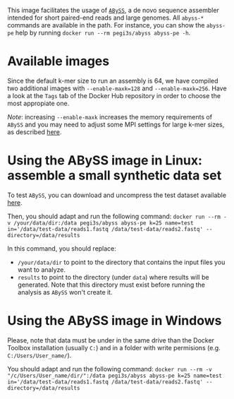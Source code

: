 This image facilitates the usage of [`ABySS`](https://github.com/bcgsc/abyss), a de novo sequence assembler intended for short paired-end reads and large genomes. All `abyss-*` commands are available in the path. For instance, you can show the `abyss-pe` help by running `docker run --rm pegi3s/abyss abyss-pe -h`.

# Available images
Since the default k-mer size to run an assembly is 64, we have compiled two additional images with `--enable-maxk=128` and `--enable-maxk=256`. Have a look at the `Tags` tab of the Docker Hub repository in order to choose the most appropiate one.

*Note*: increasing `--enable-maxk` increases the memory requirements of `ABySS` and you may need to adjust some MPI settings for large k-mer sizes, as described [here](https://github.com/bcgsc/abyss/wiki/ABySS-Users-FAQ#2-my-abyss-assembly-jobs-hang-when-i-run-them-with-high-k-values-eg-k250). 

# Using the ABySS image in Linux: assemble a small synthetic data set

To test `ABySS`, you can download and uncompress the test dataset available [here](http://www.bcgsc.ca/platform/bioinfo/software/abyss/releases/1.3.4/test-data.tar.gz).

Then, you should adapt and run the following command: `docker run --rm -v /your/data/dir:/data pegi3s/abyss abyss-pe k=25 name=test in='/data/test-data/reads1.fastq /data/test-data/reads2.fastq' --directory=/data/results`

In this command, you should replace:
- `/your/data/dir` to point to the directory that contains the input files you want to analyze.
- `results` to point to the directory (under `data`) where results will be generated. Note that this directory must exist before running the analysis as `ABySS` won't create it.

# Using the ABySS image in Windows

Please, note that data must be under in the same drive than the Docker Toolbox installation (usually `C:`) and in a folder with write permisions (e.g. `C:/Users/User_name/`).

You should adapt and run the following command: `docker run --rm -v "/c/Users/User_name/dir/":/data pegi3s/abyss abyss-pe k=25 name=test in='/data/test-data/reads1.fastq /data/test-data/reads2.fastq' --directory=/data/results`
